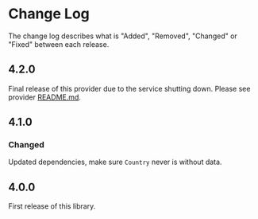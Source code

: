 # Change Log

The change log describes what is "Added", "Removed", "Changed" or "Fixed" between each release.

## 4.2.0

Final release of this provider due to the service shutting down. Please see provider [README.md](README.md).

## 4.1.0

### Changed

Updated dependencies, make sure `Country` never is without data.

## 4.0.0

First release of this library. 
